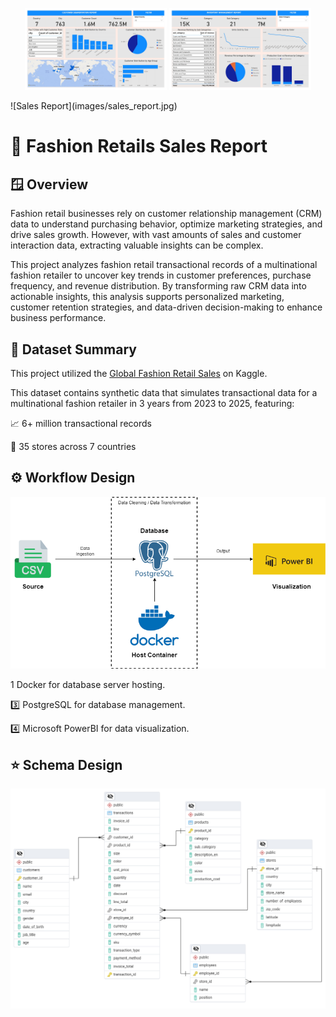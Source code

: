 <p align="center">
  <img src="images/customer_report.jpg" alt="Customer Report" width=45%/>
  <img src="images/inventory_report.jpg" alt="Inventory Report" width=45%/>
</p>
![Sales Report](images/sales_report.jpg)

# 👗 Fashion Retails Sales Report

## 🪟 Overview

Fashion retail businesses rely on customer relationship management (CRM) data to understand purchasing behavior, optimize marketing strategies, and drive sales growth. However, with vast amounts of sales and customer interaction data, extracting valuable insights can be complex.

This project analyzes fashion retail transactional records of a multinational fashion retailer to uncover key trends in customer preferences, purchase frequency, and revenue distribution. By transforming raw CRM data into actionable insights, this analysis supports personalized marketing, customer retention strategies, and data-driven decision-making to enhance business performance.

## 📁 Dataset Summary

This project utilized the [Global Fashion Retail Sales](https://www.kaggle.com/datasets/ricgomes/global-fashion-retail-stores-dataset/data) on Kaggle.

This dataset contains synthetic data that simulates transactional data for a multinational fashion retailer in 3 years from 2023 to 2025, featuring:

📈 6+ million transactional records

🏪 35 stores across 7 countries

## ⚙️ Workflow Design

![Diagram](images/workflow_diagrampng.png)

1️ Docker for database server hosting.

3️⃣ PostgreSQL for database management.

4️⃣ Microsoft PowerBI for data visualization.

## ⭐ Schema Design

![Schema](images/Schema.png)
